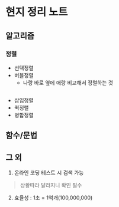 # 현지 정리 노트

## 알고리즘

### 정렬
* 선택정렬
* 버블정렬
	* 나랑 바로 옆에 애랑 비교해서 정렬하는 것
```

```
* 삽입정렬
* 퀵정렬
* 병합정렬

## 함수/문법

## 그 외
1. 온라인 코딩 테스트 시 검색 가능
> 상황따라 달라지니 확인 필수
2. 효율성 : 1초 = 1억개(100,000,000)